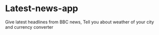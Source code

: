 # Latest-news-app
Give latest headlines from BBC news, Tell you about weather of your city and currency converter
